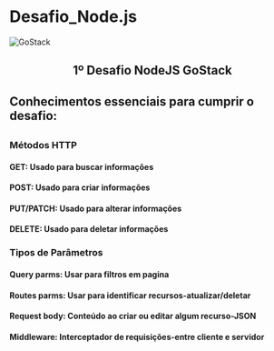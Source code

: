 # Desafio_Node.js

<img alt="GoStack" src="https://storage.googleapis.com/golden-wind/bootcamp-gostack/header-desafios.png" />
<h2 align="center">
  1º Desafio NodeJS GoStack
</h2>

  ## Conhecimentos essenciais para cumprir o desafio:
   <h2 align="center"> 

  <h3>Métodos HTTP</h3>
  <h4>GET: Usado para buscar informações</h4>
  <h4>POST: Usado para criar informações</h4>
  <h4>PUT/PATCH: Usado para alterar informações</h4>
  <h4>DELETE: Usado para deletar informações</h4>


   <h3>Tipos de Parâmetros</h3>
   <h4>Query parms: Usar para filtros em pagina</h4>
   <h4>Routes parms: Usar para identificar recursos-atualizar/deletar </h4>
   <h4>Request body: Conteúdo ao criar ou editar algum recurso-JSON</h4>
   <h4>Middleware: Interceptador de requisições-entre cliente e servidor</h4>
 </h2>

